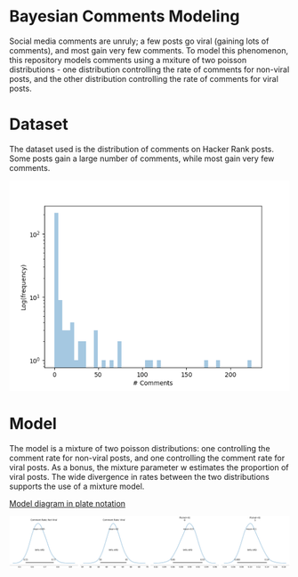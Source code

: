 # Bayesian Comments Modeling

Social media comments are unruly; a few posts go viral (gaining lots of comments), and most gain very few comments. To model this phenomenon, this repository models comments using a mxiture of two poisson distributions - one distribution controlling the rate of comments for non-viral posts, and the other distribution controlling the rate of comments for viral posts.

# Dataset

The dataset used is the distribution of comments on Hacker Rank posts. Some posts gain a large number of comments, while most gain very few comments.

![Histogram](comments_frequency.png)

# Model 

The model is a mixture of two poisson distributions: one controlling the comment rate for non-viral posts, and one controlling the comment rate for viral posts. As a bonus, the mixture parameter w estimates the proportion of viral posts. The wide divergence in rates between the two distributions supports the use of a mixture model.

[Model diagram in plate notation](model-plate-diagram.png)

![Posteriors](posteriors.png)
